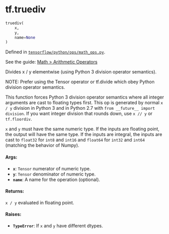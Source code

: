 <div itemscope itemtype="http://developers.google.com/ReferenceObject">
<meta itemprop="name" content="tf.truediv" />
</div>

# tf.truediv

``` python
truediv(
    x,
    y,
    name=None
)
```



Defined in [`tensorflow/python/ops/math_ops.py`](https://www.tensorflow.org/code/tensorflow/python/ops/math_ops.py).

See the guide: [Math > Arithmetic Operators](../../../api_guides/python/math_ops.md#Arithmetic_Operators)

Divides x / y elementwise (using Python 3 division operator semantics).

NOTE: Prefer using the Tensor operator or tf.divide which obey Python
division operator semantics.

This function forces Python 3 division operator semantics where all integer
arguments are cast to floating types first.   This op is generated by normal
`x / y` division in Python 3 and in Python 2.7 with
`from __future__ import division`.  If you want integer division that rounds
down, use `x // y` or `tf.floordiv`.

`x` and `y` must have the same numeric type.  If the inputs are floating
point, the output will have the same type.  If the inputs are integral, the
inputs are cast to `float32` for `int8` and `int16` and `float64` for `int32`
and `int64` (matching the behavior of Numpy).

#### Args:

* <b>`x`</b>: `Tensor` numerator of numeric type.
* <b>`y`</b>: `Tensor` denominator of numeric type.
* <b>`name`</b>: A name for the operation (optional).


#### Returns:

  `x / y` evaluated in floating point.


#### Raises:

* <b>`TypeError`</b>: If `x` and `y` have different dtypes.
